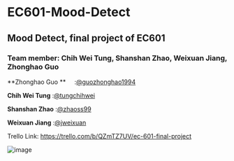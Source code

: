 # EC601-Mood-Detect
## Mood Detect, final project of EC601

### Team member: Chih Wei Tung, Shanshan Zhao, Weixuan Jiang, Zhonghao Guo



**Zhonghao Guo **        :[@guozhonghao1994](https://github.com/guozhonghao1994)

**Chih Wei Tung**        :[@tungchihwei](https://github.com/tungchihwei)

**Shanshan Zhao**        :[@zhaoss99](https://github.com/zhaoss99)

**Weixuan Jiang**        :[@jweixuan](https://github.com/jweixuan)

Trello Link: https://trello.com/b/QZmTZ7UV/ec-601-final-project

![image](https://github.com/tungchihwei/EC601-Mood-Detect/blob/master/2_Speak%20Mood.jpg)

